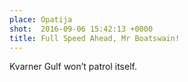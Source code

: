 ```yaml
---
place: Opatija
shot:  2016-09-06 15:42:13 +0000
title: Full Speed Ahead, Mr Boatswain!
---
```


Kvarner Gulf won’t patrol itself.
